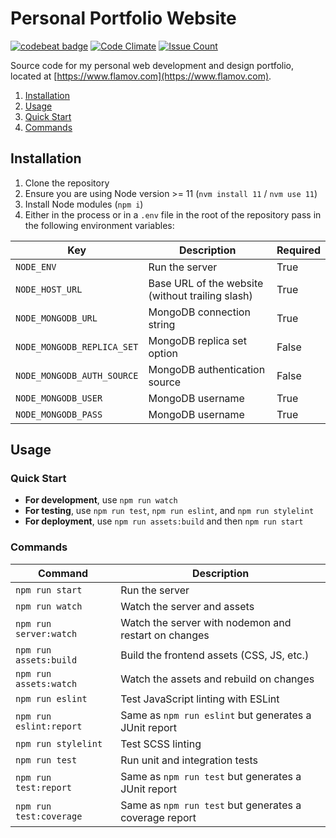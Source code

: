 # Personal Portfolio Website

[![codebeat badge](https://codebeat.co/badges/7e311611-c065-47c7-ac47-fd1891aa92b2)](https://codebeat.co/projects/github-com-flamov-flamov-portfolio-master)
[![Code Climate](https://codeclimate.com/github/Flamov/flamov-portfolio/badges/gpa.svg)](https://codeclimate.com/github/Flamov/flamov-portfolio)
[![Issue Count](https://codeclimate.com/github/Flamov/flamov-portfolio/badges/issue_count.svg)](https://codeclimate.com/github/Flamov/flamov-portfolio)

Source code for my personal web development and design portfolio, located at [https://www.flamov.com](https://www.flamov.com).

1. [Installation](#markdown-header-installation)
2. [Usage](#markdown-header-usage)
  1. [Quick Start](#markdown-header-quick-start)
  2. [Commands](#markdown-header-commands)

## Installation

1. Clone the repository
2. Ensure you are using Node version >= 11 (`nvm install 11` / `nvm use 11`)
3. Install Node modules (`npm i`)
4. Either in the process or in a `.env` file in the root of the repository pass in the following environment variables:

| Key | Description | Required |
| --- | --- | --- |
| ```NODE_ENV``` | Run the server | True |
| ```NODE_HOST_URL``` | Base URL of the website (without trailing slash) | True |
| ```NODE_MONGODB_URL``` | MongoDB connection string | True |
| ```NODE_MONGODB_REPLICA_SET``` | MongoDB replica set option | False |
| ```NODE_MONGODB_AUTH_SOURCE``` | MongoDB authentication source | False |
| ```NODE_MONGODB_USER``` | MongoDB username | True |
| ```NODE_MONGODB_PASS``` | MongoDB username | True |

## Usage

### Quick Start

* **For development**, use `npm run watch`
* **For testing**, use `npm run test`, `npm run eslint`, and `npm run stylelint`
* **For deployment**, use `npm run assets:build` and then `npm run start`

### Commands

| Command | Description |
| --- | --- |
| ```npm run start``` | Run the server |
| ```npm run watch``` | Watch the server and assets |
| ```npm run server:watch``` | Watch the server with nodemon and restart on changes |
| ```npm run assets:build``` | Build the frontend assets (CSS, JS, etc.) |
| ```npm run assets:watch``` | Watch the assets and rebuild on changes |
| ```npm run eslint``` | Test JavaScript linting with ESLint |
| ```npm run eslint:report``` | Same as ```npm run eslint``` but generates a JUnit report |
| ```npm run stylelint``` | Test SCSS linting |
| ```npm run test``` | Run unit and integration tests |
| ```npm run test:report``` | Same as ```npm run test``` but generates a JUnit report |
| ```npm run test:coverage``` | Same as ```npm run test``` but generates a coverage report |
